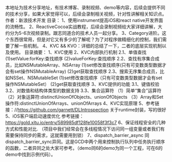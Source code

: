 本地址为技术分享地址，有技术博客、录制视频、demo等内容，后续会提供不同的技术分享，如果大家觉得可以，后续会录制相关视频，针对性讲解相关知识点。作者：新浪技术开发
目录：
    1、使用instrument提高iOS和react native开发界面的流畅性。
    2、ReactiveCocoa实战教程，后续会录制视频给大家详细讲解，大约分为5-6次视频录制。跟志同道合的技术人员一起分享。
    3、Category进阶。这个东西很常用，但是对它又有多少的了解呢？为了对程序做精细化的控制，我们需要了解一些机制。
    4、KVC && KVO：详细的总结了一下，二者的底层实现机制以及使用。
        目录摘要：
            1、KVC使用
            2、KVC内部执行机制
                2.1、单值查找
                    (1)setValue:forKey:查找顺序
                    (2)valueForKey:查找顺序
                2.2、查找有序集合成员，比如NSMutableArray、NSArray
                    (1)set修改查找顺序(只有可变数类型数据才会有set操作NSMutableArray)
                    (2)get获取查找顺序
                2.3、搜索无序集合成员，比如NSSet、NSMutableSet
                    (1)set修改查找顺序（只有可变数类型数据才会有set操作NSMutableSet）
                    (2)get获取查找顺序
            3、KVC提供的功能 
                3.1、键值校验
                3.2、对数值和结构体类型的数据支持
                3.3、集合运算符
                    （1）简单“集合”运算符
                    （2）对象运算符:distinctUnionOfObjects、unionOfObjects
                    （3）Array和Set操作符:distinctUnionOfArrays、unionOfArrays
            4、KVC实现原理
            5、参考链接：//https://github.com/garnett/DLIntrospection    关于runtime封装，写的很好
    5、iOS客户端启动速度优化
    参考链接：https://gold.xitu.io/entry/589985df128fe10058f3f3c7
    6、保证线程安全的几种方式和性能对比. （项目中我们经常会在多线程情况下访问同一组变量或者我们有需要保持同步的需求，这就需要用到锁）
    7、dispatch_barrier_async 同 dispatch_barrier_sync异同。这是GCD中两个用来控制执行队列中任务执行顺序的函数，二者异同之处大家可参考。（demo同6的demo为同一个工程，可在6的demo中找到示例代码）。
    








































